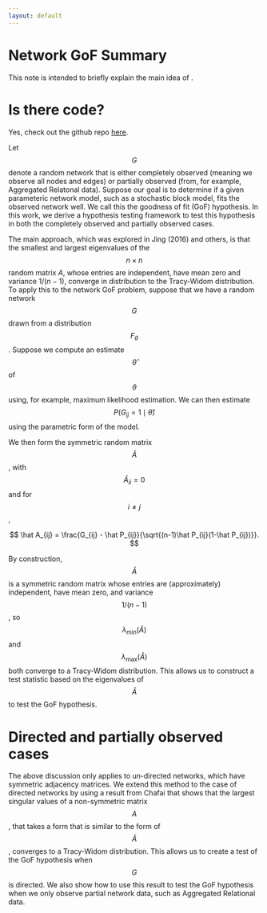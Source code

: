 ```yaml
---
layout: default
---
```


# Network GoF Summary

This note is intended to briefly explain the main idea of .  

# Is there code?

Yes, check out the github repo [here](slubold.github.io/Network_GOF]). 


Let $$G$$ denote a random network that is either completely observed (meaning we observe all nodes and edges) or partially observed (from, for example, Aggregated Relatonal data). Suppose our goal is to determine if a given parameteric network model, such as a stochastic block model, fits the observed network well. We call this the goodness of fit (GoF) hypothesis. In this work, we derive a hypothesis testing framework to test this hypothesis in both the completely observed and partially observed cases.

The main approach, which was explored in Jing (2016) and others, is that the smallest and largest eigenvalues of the $$n \times n$$ random matrix $A$, whose entries are independent, have mean zero and variance $1/(n-1)$, converge in distribution to the Tracy-Widom distribution.  To apply this to the network GoF problem, suppose that we have a random network $$G$$ drawn from a distribution $$F_\theta$$. Suppose we compute an estimate $$\hat \theta$$ of $$\theta$$ using, for example, maximum likelihood estimation. We can then estimate $$P(G_{ij} = 1 \mid \hat \theta)$$ using the parametric form of the model.

We then form the symmetric random matrix $$\hat A$$, with $$\hat A_{ii} = 0$$ and for $$i \neq j$$,

$$ \hat A_{ij} = \frac{G_{ij} - \hat P_{ij}}{\sqrt{(n-1)\hat P_{ij}(1-\hat P_{ij})}}.  $$

By construction, $$\hat A$$ is a symmetric random matrix whose entries are (approximately) independent, have mean zero, and variance $$1/(n-1)$$, so $$\lambda_{\min}(\hat A)$$ and $$\lambda_{\max}(\hat A)$$ both converge to a Tracy-Widom distribution. This allows us to construct a test statistic based on the eigenvalues of $$\hat A$$ to test the GoF hypothesis. 

# Directed and partially observed cases
The above discussion only applies to un-directed networks, which have symmetric adjacency matrices. We extend this method to the case of directed networks by using a result from Chafai that shows that the largest singular values of a non-symmetric matrix $$A$$, that takes a form that is similar to the form of $$\hat A$$, converges to a Tracy-Widom distribution. This allows us to create a test of the GoF hypothesis when $$G$$ is directed. We also show how to use this result to test the GoF hypothesis when we only observe partial network data, such as Aggregated Relational data. 









